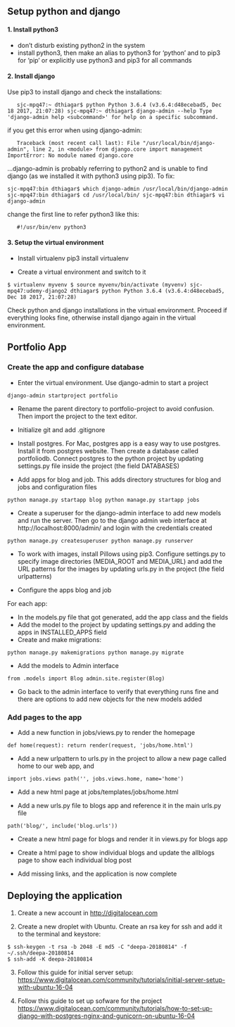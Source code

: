 ## Setup python and django

#### 1. Install python3
- don’t disturb existing python2 in the system
- install python3, then make an alias to python3 for ‘python’ and to pip3 for ‘pip’ or explicitly use python3 and pip3 for all commands

#### 2. Install django
Use pip3 to install django and check the installations:

`	sjc-mpq47:~ dthiagar$ python
	Python 3.6.4 (v3.6.4:d48ecebad5, Dec 18 2017, 21:07:28)
	sjc-mpq47:~ dthiagar$ django-admin --help
	Type 'django-admin help <subcommand>' for help on a specific subcommand.`

if you get this error when using django-admin:

`	Traceback (most recent call last):
  File "/usr/local/bin/django-admin", line 2, in <module>
    from django.core import management
ImportError: No module named django.core`

...django-admin is probably referring to python2 and is unable to find django (as we installed it with python3 using pip3). To fix:

`sjc-mpq47:bin dthiagar$ which django-admin
/usr/local/bin/django-admin
sjc-mpq47:bin dthiagar$ cd /usr/local/bin/
sjc-mpq47:bin dthiagar$ vi django-admin `

change the first line to refer python3 like this:

`	#!/usr/bin/env python3`

#### 3. Setup the virtual environment

- Install virtualenv
pip3 install virtualenv

- Create a virtual environment and switch to it

`$ virtualenv myvenv
$ source myvenv/bin/activate
(myvenv) sjc-mpq47:udemy-django2 dthiagar$ python
Python 3.6.4 (v3.6.4:d48ecebad5, Dec 18 2017, 21:07:28) `

Check python and django installations in the virtual environment. Proceed if everything looks fine, otherwise install django again in the virtual environment.

## Portfolio App
### Create the app and configure database

* Enter the virtual environment. Use django-admin to start a project

`django-admin startproject portfolio`

* Rename the parent directory to portfolio-project to avoid confusion. Then import the project to the text editor.

* Initialize git and add .gitignore

* Install postgres. For Mac, postgres app is a easy way to use postgres. Install it from postgres website. Then create a database called portfoliodb. Connect postgres to the python project by updating settings.py file inside the project (the field DATABASES)

* Add apps for blog and job. This adds directory structures for blog and jobs and configuration files

`python manage.py startapp blog
python manage.py startapp jobs`

* Create a superuser for the django-admin interface to add new models and run the server. Then go to the django admin web interface at http://localhost:8000/admin/ and login with the credentials created

`python manage.py createsuperuser
python manage.py runserver`

* To work with images, install Pillows using pip3. Configure settings.py to specify image directories (MEDIA_ROOT and MEDIA_URL) and add the URL patterns for the images by updating urls.py in the project (the field urlpatterns)

* Configure the apps blog and job

For each app:

 * In the models.py file that got generated, add the app class and the fields
 * Add the model to the project by updating settings.py and adding the apps in INSTALLED_APPS field
 * Create and make migrations:

`python manage.py makemigrations
python manage.py migrate`

 * Add the models to Admin interface

 `from .models import Blog
 admin.site.register(Blog)`

* Go back to the admin interface to verify that everything runs fine and there are options to add new objects for the new models added

### Add pages to the app
* Add a new function in jobs/views.py to render the homepage

`def home(request):
    return render(request, 'jobs/home.html')`

* Add a new urlpattern to urls.py in the project to allow a new page called home to our web app, and

`import jobs.views
path('', jobs.views.home, name='home')`

* Add a new html page at jobs/templates/jobs/home.html

* Add a new urls.py file to blogs app and reference it in the main urls.py file

`path('blog/', include('blog.urls'))`

* Create a new html page for blogs and render it in views.py for blogs app

* Create a html page to show individual blogs and update the allblogs page to show each individual blog post

* Add missing links, and the application is now complete

## Deploying the application

 1. Create a new account in http://digitalocean.com

 2. Create a new droplet with Ubuntu. Create an rsa key for ssh and add it to the terminal and keystore:
 ```
 $ ssh-keygen -t rsa -b 2048 -E md5 -C "deepa-20180814" -f ~/.ssh/deepa-20180814
 $ ssh-add -K deepa-20180814
```
3. Follow this guide for initial server setup:
https://www.digitalocean.com/community/tutorials/initial-server-setup-with-ubuntu-16-04

4. Follow this guide to set up sofware for the project
https://www.digitalocean.com/community/tutorials/how-to-set-up-django-with-postgres-nginx-and-gunicorn-on-ubuntu-16-04
